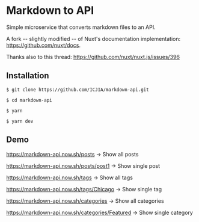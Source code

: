 # Markdown to API

Simple microservice that converts markdown files to an API.

A fork -- slightly modified -- of Nuxt's documentation implementation: https://github.com/nuxt/docs.

Thanks also to this thread: https://github.com/nuxt/nuxt.js/issues/396

## Installation

```
$ git clone https://github.com/ICJIA/markdown-api.git

$ cd markdown-api

$ yarn

$ yarn dev
```

## Demo

https://markdown-api.now.sh/posts -> Show all posts

https://markdown-api.now.sh/posts/post1 -> Show single post

https://markdown-api.now.sh/tags -> Show all tags

https://markdown-api.now.sh/tags/Chicago -> Show single tag

https://markdown-api.now.sh/categories -> Show all categories

https://markdown-api.now.sh/categories/Featured -> Show single category
